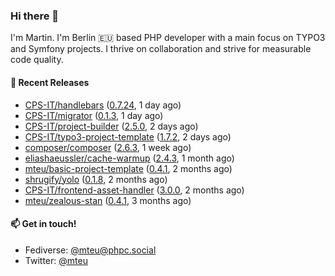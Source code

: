 ### Hi there 👋

I'm Martin. I'm Berlin 🇪🇺 based PHP developer with a main focus on TYPO3 and Symfony projects. I thrive on
collaboration and strive for measurable code quality.

#### 🚀 Recent Releases

- [CPS-IT/handlebars](https://github.com/CPS-IT/handlebars) ([0.7.24](https://github.com/CPS-IT/handlebars/releases/tag/0.7.24), 1 day ago)
- [CPS-IT/migrator](https://github.com/CPS-IT/migrator) ([0.1.3](https://github.com/CPS-IT/migrator/releases/tag/0.1.3), 1 day ago)
- [CPS-IT/project-builder](https://github.com/CPS-IT/project-builder) ([2.5.0](https://github.com/CPS-IT/project-builder/releases/tag/2.5.0), 2 days ago)
- [CPS-IT/typo3-project-template](https://github.com/CPS-IT/typo3-project-template) ([1.7.2](https://github.com/CPS-IT/typo3-project-template/releases/tag/1.7.2), 2 days ago)
- [composer/composer](https://github.com/composer/composer) ([2.6.3](https://github.com/composer/composer/releases/tag/2.6.3), 1 week ago)
- [eliashaeussler/cache-warmup](https://github.com/eliashaeussler/cache-warmup) ([2.4.3](https://github.com/eliashaeussler/cache-warmup/releases/tag/2.4.3), 1 month ago)
- [mteu/basic-project-template](https://github.com/mteu/basic-project-template) ([0.4.1](https://github.com/mteu/basic-project-template/releases/tag/0.4.1), 2 months ago)
- [shrugify/yolo](https://github.com/shrugify/yolo) ([0.1.8](https://github.com/shrugify/yolo/releases/tag/0.1.8), 2 months ago)
- [CPS-IT/frontend-asset-handler](https://github.com/CPS-IT/frontend-asset-handler) ([3.0.0](https://github.com/CPS-IT/frontend-asset-handler/releases/tag/3.0.0), 2 months ago)
- [mteu/zealous-stan](https://github.com/mteu/zealous-stan) ([0.4.1](https://github.com/mteu/zealous-stan/releases/tag/0.4.1), 3 months ago)

#### 📫 Get in touch!

- Fediverse: [@mteu@phpc.social](https://phpc.social/@mteu)
- Twitter: [@mteu](https://twitter.com/mteu)

